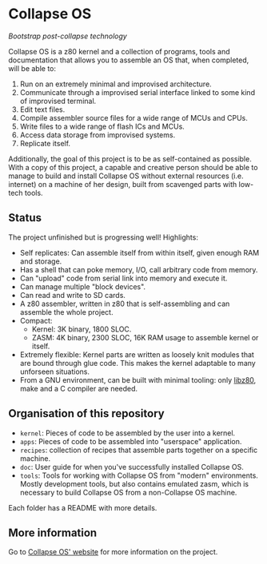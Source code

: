 # Collapse OS

*Bootstrap post-collapse technology*

Collapse OS is a z80 kernel and a collection of programs, tools and
documentation that allows you to assemble an OS that, when completed, will be
able to:

1. Run on an extremely minimal and improvised architecture.
2. Communicate through a improvised serial interface linked to some kind of
   improvised terminal.
3. Edit text files.
4. Compile assembler source files for a wide range of MCUs and CPUs.
5. Write files to a wide range of flash ICs and MCUs.
6. Access data storage from improvised systems.
7. Replicate itself.

Additionally, the goal of this project is to be as self-contained as possible.
With a copy of this project, a capable and creative person should be able to
manage to build and install Collapse OS without external resources (i.e.
internet) on a machine of her design, built from scavenged parts with low-tech
tools.

## Status

The project unfinished but is progressing well! Highlights:

* Self replicates: Can assemble itself from within itself, given enough RAM and
  storage.
* Has a shell that can poke memory, I/O, call arbitrary code from memory.
* Can "upload" code from serial link into memory and execute it.
* Can manage multiple "block devices".
* Can read and write to SD cards.
* A z80 assembler, written in z80 that is self-assembling and can assemble the
  whole project.
* Compact:
  * Kernel: 3K binary, 1800 SLOC.
  * ZASM: 4K binary, 2300 SLOC, 16K RAM usage to assemble kernel or itself.
* Extremely flexible: Kernel parts are written as loosely knit modules that
  are bound through glue code. This makes the kernel adaptable to many unforseen
  situations.
* From a GNU environment, can be built with minimal tooling: only
  [libz80][libz80], make and a C compiler are needed.

## Organisation of this repository

* `kernel`: Pieces of code to be assembled by the user into a kernel.
* `apps`: Pieces of code to be assembled into "userspace" application.
* `recipes`: collection of recipes that assemble parts together on a specific
             machine.
* `doc`: User guide for when you've successfully installed Collapse OS.
* `tools`: Tools for working with Collapse OS from "modern" environments. Mostly
           development tools, but also contains emulated zasm, which is
           necessary to build Collapse OS from a non-Collapse OS machine.

Each folder has a README with more details.

## More information

Go to [Collapse OS' website](https://collapseos.org) for more information on the
project.

[libz80]: https://github.com/ggambetta/libz80
